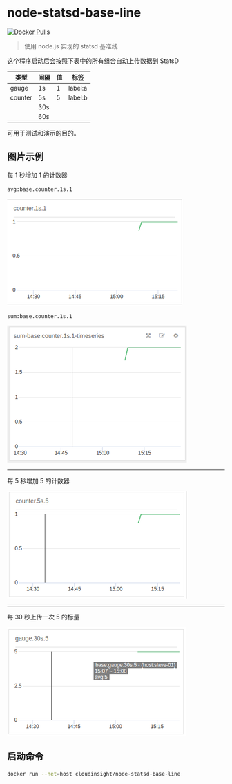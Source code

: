 # node-statsd-base-line

[![Docker Pulls](https://img.shields.io/docker/pulls/cloudinsight/node-statsd-base-line.svg?style=flat-square)](https://hub.docker.com/r/cloudinsight/node-statsd-base-line/)

> 使用 node.js 实现的 statsd 基准线

这个程序启动后会按照下表中的所有组合自动上传数据到 StatsD

|  类型   |  间隔   |  值    |  标签    |
| ------- | ------ |  ----- | ------- |
| gauge   |   1s   |   1    | label:a |
| counter |   5s   |   5    | label:b |
|         |   30s  |        |         |
|         |   60s  |        |         |

可用于测试和演示的目的。

## 图片示例

每 1 秒增加 1 的计数器

`avg:base.counter.1s.1`

![](https://github.com/cloudinsight/node-statsd-base-line/raw/master/docs/chart_01.png)

`sum:base.counter.1s.1` 

![](https://github.com/cloudinsight/node-statsd-base-line/raw/master/docs/chart_04.png) 

-----

每 5 秒增加 5 的计数器

![](https://github.com/cloudinsight/node-statsd-base-line/raw/master/docs/chart_02.png)

-----

每 30 秒上传一次 5 的标量

![](https://github.com/cloudinsight/node-statsd-base-line/raw/master/docs/chart_03.png)

## 启动命令

```sh
docker run --net=host cloudinsight/node-statsd-base-line
```

